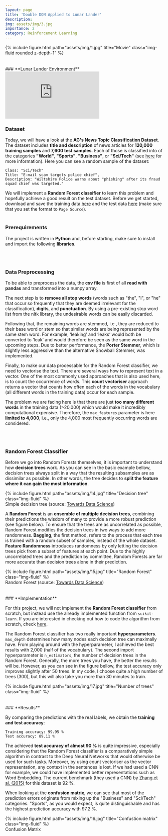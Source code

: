 ```yaml
---
layout: page
title: 'Double DQN Applied to Lunar Lander'
description: 
img: assets/img/3.jpg
importance: 2
category: Reinforcement Learning
---
```


<div class="row">
    <div class="col-sm mt-3 mt-md-0">
        {% include figure.html path="assets/img/1.jpg" title="Movie" class="img-fluid rounded z-depth-1" %}
    </div>
</div>
<br/><br/>
### **Lunar Lander Environment**


<div class="video-container"><iframe src="https://www.youtube.com/embed/0HuI1QLOCJM?rel=0&amp;controls=0&amp;showinfo=0&amp;autoplay=1&loop=1" frameborder="0" allow="autoplay; encrypted-media"></iframe></div>



### **Dataset**

Today, we will have a look at the **AG's News Topic Classification Dataset**. The dataset includes **title and description** of news articles for **120,000 training samples** and **7,600 test samples**. Each of those is classified into of the categories **"World"**, **"Sports"**, **"Business"**, or **"Sci/Tech"** (see [here](https://github.com/mhjabreel/CharCnn_Keras/tree/master/data/ag_news_csv) for more information). Here you can see a random sample of the dataset:

```
Class: "Sci/Tech"
Title: "E-mail scam targets police chief",
Description: "Wiltshire Police warns about "phishing" after its fraud squad chief was targeted."
```

We will implement a **Random Forest classifier** to learn this problem and hopefully achieve a good result on the test dataset. Before we get started, download and save the training data [here](https://patrick-richter.github.io/assets/csv/train.csv) and the test data [here](https://patrick-richter.github.io/assets/csv/test.csv) (make sure that you set the format to `Page Source`).
<br/><br/>
### **Prerequirements**

The project is written in **Python** and, before starting, make sure to install and import the following **libraries**.

<script src="https://gist.github.com/patrick-richter/99ac21582db0a17a0c517b972aad5b85.js"></script>
<br/><br/>
### **Data Preprocessing**

To be able to preprocess the data, the **csv file** is first of all **read with pandas** and transformed into a numpy array.

<script src="https://gist.github.com/patrick-richter/3d7f631daf32e7bde0de6cdfbc535995.js"></script>

The next step is to **remove all stop words** (words such as "the", "I", or "he" that occur so frequently that they are deemed irrelevant for the classification), **digits**, and **punctuation**. By using a pre-existing stop word list from the nltk library, the undesirable words can be easily discarded.

<script src="https://gist.github.com/patrick-richter/d8c164e531a5a04e6a44ea6e03289b95.js"></script>

Following that, the remaining words are stemmed, i.e., they are reduced to their base word or stem so that similar words are being represented by the same stem word. For example, ‘leaking’ and ‘leaks’ would both be converted to ‘leak’ and would therefore be seen as the same word in the upcoming steps. Due to better performance, the **Porter Stemmer**, which is slightly less aggressive than the alternative Snowball Stemmer, was implemented.

<script src="https://gist.github.com/patrick-richter/5f01be94de49aff396ae156e9e84e387.js"></script>

Finally, to make our data processable for the Random Forest classifier, we need to vectorise the text. There are several ways how to represent text in a vector. One of the most commonly used approaches that is also used here, is to count the occurrence of words. This **count vectoriser** approach returns a vector that counts how often each of the words in the vocabulary (all different words in the training data) occur for each sample.

The problem we are facing here is that there are just **too many different words** in the training data (>20,000) which would make it incredibly computational expensive. Therefore, the `max_features` parameter is here **limited to 4,000**, i.e., only the 4,000 most frequently occurring words are considered.

<script src="https://gist.github.com/patrick-richter/cfecf2c99c43520dff84d45b794b2982.js"></script>
<br/><br/>
### **Random Forest Classifier**

Before we go into Random Forests themselves, it is important to understand how **decision trees** work. As you can see in the basic example bellow, decision trees always split in a way that the resulting subsamples are as dissimilar as possible. In other words, the tree decides to **split the feature where it can gain the most information**.

<div class="row">
    <div class="col-sm mt-3 mt-md-0">
        {% include figure.html path="assets/img/14.jpg" title="Decision tree" class="img-fluid" %}
    </div>
</div>
<div class="caption">
    Simple decision tree (source: <a href="https://towardsdatascience.com/understanding-random-forest-58381e0602d2">Towards Data Science</a>)
</div>

A **Random Forest** is an **ensemble of multiple decision trees**, combining their predictions the wisdom of many to provide a more robust prediction (see figure below). To ensure that the trees are as uncorrelated as possible, Random Forest modifies the decision trees in two ways to add more randomness. **Bagging**, the first method, refers to the process that each tree is trained with a random subset of samples, instead of the whole dataset. **Feature Randomness** introduces randomness by only letting the decision trees pick from a subset of features at each point. Due to the highly uncorrelated trees and the prediction by committee, Random Forests are far more accurate than decision trees alone in their prediction.

<div class="row">
    <div class="col-sm mt-3 mt-md-0">
        {% include figure.html path="assets/img/15.jpg" title="Random Forest" class="img-fluid" %}
    </div>
</div>
<div class="caption">
    Random Forest (source: <a href="https://towardsdatascience.com/understanding-random-forest-58381e0602d2">Towards Data Science</a>)
</div>
<br/><br/>
### **Implementation**

For this project, we will not implement the **Random Forest classifier** from scratch, but instead use the already implemented function from `scikit-learn`. If you are interested in checking out how to code the algorithm from scratch, check [here](https://tonyalgo.com/machinelearning/randomforest).

The Random Forest classifier has two really important **hyperparameters**. `max_depth` determines how many nodes each decision tree can maximally have. From playing around with the hyperparameter, I achieved the best results with 2,000 (half of the vocabulary). The second import hyperparameter is `n_estimators`, the number of decision trees in the Random Forest. Generally, the more trees you have, the better the results will be. However, as you can see in the figure bellow, the test accuracy only improves slightly after 50 trees. In my code, I choose quite a high number of trees (300), but this will also take you more than 30 minutes to train.

<script src="https://gist.github.com/patrick-richter/cb7e3035227c9d02e9fc35e2afd8214f.js"></script>

<div class="row">
    <div class="col-sm mt-3 mt-md-0">
        {% include figure.html path="assets/img/17.jpg" title="Number of trees" class="img-fluid" %}
    </div>
</div>
<br/><br/>
### **Results**

By comparing the predictions with the real labels, we obtain the **training and test accuracy**:

<script src="https://gist.github.com/patrick-richter/981eaa67dfdba061b41c637ead27ebab.js"></script>

```
Training accuracy: 99.95 %
Test accuracy: 89.11 %
```

The achieved **test accuracy of almost 90 %** is quite impressive, especially considering that the Random Forest classifier is a comparatively simple algorithm in contrast to the Deep Neural Networks that would otherwise be used for such tasks. Moreover, by using count vectoriser as the vector representation, any context in the sentences is lost. If we had used a CNN for example, we could have implemented better representations such as Word Embedding. The current benchmark (they used a CNN) by [Zhang et al. (2015)](https://papers.nips.cc/paper/2015/file/250cf8b51c773f3f8dc8b4be867a9a02-Paper.pdf) for this dataset is 92 %.

When looking at the **confusion matrix**, we can see that most of the prediction errors originate from mixing up the "Business" and "Sci/Tech" categories. "Sports", as you would expect, is quite distinguishable and has the highest prediction accuracy with 97.2 %.

<script src="https://gist.github.com/patrick-richter/8615eb731b829098957ed27f49a7641b.js"></script>

<div class="row">
    <div class="col-sm mt-3 mt-md-0">
        {% include figure.html path="assets/img/16.jpg" title="Confustion matrix" class="img-fluid" %}
    </div>
</div>
<div class="caption">
    Confusion Matrix
</div>
